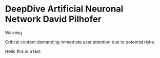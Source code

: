 # DeepDive Artificial Neuronal Network David Pilhofer

> [!WARNING]  
> Critical content demanding immediate user attention due to potential risks.

Hello this is a test